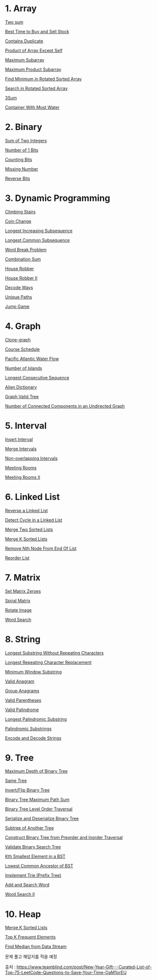 <h1 id="1-array">1. Array</h1>
<p><a href="https://leetcode.com/problems/two-sum/">Two sum</a></p>
<p><a href="https://leetcode.com/problems/best-time-to-buy-and-sell-stock/">Best Time to Buy and Sell Stock</a></p>
<p><a href="https://leetcode.com/problems/contains-duplicate/">Contains Duplicate</a></p>
<p><a href="https://leetcode.com/problems/product-of-array-except-self/">Product of Array Except Self</a></p>
<p><a href="https://leetcode.com/problems/maximum-subarray/">Maximum Subarray</a></p>
<p><a href="https://leetcode.com/problems/maximum-product-subarray/">Maximum Product Subarray</a></p>
<p><a href="https://leetcode.com/problems/find-minimum-in-rotated-sorted-array/">Find Minimum in Rotated Sorted Array</a></p>
<p><a href="https://leetcode.com/problems/search-in-rotated-sorted-array/">Search in Rotated Sorted Array</a></p>
<p><a href="https://leetcode.com/problems/3sum/">3Sum</a></p>
<p><a href="https://leetcode.com/problems/container-with-most-water/">Container With Most Water</a></p>
<h1 id="2-binary">2. Binary</h1>
<p><a href="https://leetcode.com/problems/sum-of-two-integers/">Sum of Two Integers</a></p>
<p><a href="https://leetcode.com/problems/number-of-1-bits/">Number of 1 Bits</a></p>
<p><a href="https://leetcode.com/problems/counting-bits/">Counting Bits</a></p>
<p><a href="https://leetcode.com/problems/missing-number/">Missing Number</a></p>
<p><a href="https://leetcode.com/problems/reverse-bits/">Reverse Bits</a></p>
<h1 id="3-dynamic-programming">3. Dynamic Programming</h1>
<p><a href="https://leetcode.com/problems/climbing-stairs/">Climbing Stairs</a></p>
<p><a href="https://leetcode.com/problems/coin-change/">Coin Change</a></p>
<p><a href="https://leetcode.com/problems/longest-increasing-subsequence/">Longest Increasing Subsequence</a></p>
<p><a href="https://leetcode.com/problems/longest-common-subsequence/description/">Longest Common Subsequence </a></p>
<p><a href="https://leetcode.com/problems/word-break/">Word Break Problem</a></p>
<p><a href="https://leetcode.com/problems/combination-sum-iv/">Combination Sum</a></p>
<p><a href="https://leetcode.com/problems/house-robber/">House Robber</a></p>
<p><a href="https://leetcode.com/problems/house-robber-ii/">House Robber II</a></p>
<p><a href="https://leetcode.com/problems/decode-ways/">Decode Ways </a></p>
<p><a href="https://leetcode.com/problems/unique-paths/">Unique Paths</a></p>
<p><a href="https://leetcode.com/problems/jump-game/">Jump Game</a></p>
<h1 id="4-graph">4. Graph</h1>
<p><a href="https://leetcode.com/problems/clone-graph/">Clone-graph</a></p>
<p><a href="https://leetcode.com/problems/course-schedule/">Course Schedule</a></p>
<p><a href="https://leetcode.com/problems/pacific-atlantic-water-flow/">Pacific Atlantic Water Flow</a></p>
<p><a href="https://leetcode.com/problems/number-of-islands/">Number of Islands </a></p>
<p><a href="https://leetcode.com/problems/longest-consecutive-sequence/">Longest Consecutive Sequence</a></p>
<p><a href="https://leetcode.com/problems/alien-dictionary/">Alien Dictionary</a></p>
<p><a href="https://leetcode.com/problems/graph-valid-tree/">Graph Valid Tree</a></p>
<p><a href="https://leetcode.com/problems/number-of-connected-components-in-an-undirected-graph/">Number of Connected Components in an Undirected Graph</a></p>
<h1 id="5-interval">5. Interval</h1>
<p><a href="https://leetcode.com/problems/insert-interval/">Insert Interval</a></p>
<p><a href="https://leetcode.com/problems/merge-intervals/">Merge Intervals</a></p>
<p><a href="https://leetcode.com/problems/non-overlapping-intervals/">Non-overlapping Intervals</a></p>
<p><a href="https://leetcode.com/problems/meeting-rooms/">Meeting Rooms</a></p>
<p><a href="https://leetcode.com/problems/meeting-rooms-ii/">Meeting Rooms II </a></p>
<h1 id="6-linked-list">6. Linked List</h1>
<p><a href="https://leetcode.com/problems/reverse-linked-list/">Reverse a Linked List</a></p>
<p><a href="https://leetcode.com/problems/linked-list-cycle/">Detect Cycle in a Linked List</a></p>
<p><a href="https://leetcode.com/problems/merge-two-sorted-lists/">Merge Two Sorted Lists</a></p>
<p><a href="https://leetcode.com/problems/merge-k-sorted-lists/">Merge K Sorted Lists</a></p>
<p><a href="https://leetcode.com/problems/remove-nth-node-from-end-of-list/">Remove Nth Node From End Of List</a></p>
<p><a href="https://leetcode.com/problems/reorder-list/">Reorder List</a></p>
<h1 id="7-matrix">7. Matrix</h1>
<p><a href="https://leetcode.com/problems/set-matrix-zeroes/">Set Matrix Zeroes</a></p>
<p><a href="https://leetcode.com/problems/spiral-matrix/">Spiral Matrix</a></p>
<p><a href="https://leetcode.com/problems/rotate-image/">Rotate Image</a></p>
<p><a href="https://leetcode.com/problems/word-search/">Word Search</a></p>
<h1 id="8-string">8. String</h1>
<p><a href="https://leetcode.com/problems/longest-substring-without-repeating-characters/">Longest Substring Without Repeating Characters</a></p>
<p><a href="https://leetcode.com/problems/longest-repeating-character-replacement/">Longest Repeating Character Replacement</a></p>
<p><a href="https://leetcode.com/problems/minimum-window-substring/">Minimum Window Substring</a></p>
<p><a href="https://leetcode.com/problems/valid-anagram/">Valid Anagram</a></p>
<p><a href="https://leetcode.com/problems/group-anagrams/">Group Anagrams</a></p>
<p><a href="https://leetcode.com/problems/valid-parentheses/">Valid Parentheses</a></p>
<p><a href="https://leetcode.com/problems/valid-palindrome/">Valid Palindrome</a></p>
<p><a href="https://leetcode.com/problems/longest-palindromic-substring/">Longest Palindromic Substring</a></p>
<p><a href="https://leetcode.com/problems/palindromic-substrings/">Palindromic Substrings </a></p>
<p><a href="https://leetcode.com/problems/encode-and-decode-strings/">Encode and Decode Strings</a></p>
<h1 id="9-tree">9. Tree</h1>
<p><a href="https://leetcode.com/problems/maximum-depth-of-binary-tree/">Maximum Depth of Binary Tree</a></p>
<p><a href="https://leetcode.com/problems/same-tree/">Same Tree</a></p>
<p><a href="https://leetcode.com/problems/invert-binary-tree/">Invert/Flip Binary Tree</a></p>
<p><a href="https://leetcode.com/problems/binary-tree-maximum-path-sum/">Binary Tree Maximum Path Sum</a></p>
<p><a href="https://leetcode.com/problems/binary-tree-level-order-traversal/">Binary Tree Level Order Traversal</a></p>
<p><a href="https://leetcode.com/problems/serialize-and-deserialize-binary-tree/">Serialize and Deserialize Binary Tree</a></p>
<p><a href="https://leetcode.com/problems/subtree-of-another-tree/">Subtree of Another Tree</a></p>
<p><a href="https://leetcode.com/problems/construct-binary-tree-from-preorder-and-inorder-traversal/">Construct Binary Tree from Preorder and Inorder Traversal</a></p>
<p><a href="https://leetcode.com/problems/validate-binary-search-tree/">Validate Binary Search Tree</a></p>
<p><a href="https://leetcode.com/problems/kth-smallest-element-in-a-bst/">Kth Smallest Element in a BST</a></p>
<p><a href="https://leetcode.com/problems/lowest-common-ancestor-of-a-binary-search-tree/">Lowest Common Ancestor of BST</a></p>
<p><a href="https://leetcode.com/problems/implement-trie-prefix-tree/">Implement Trie (Prefix Tree)</a></p>
<p><a href="https://leetcode.com/problems/add-and-search-word-data-structure-design/">Add and Search Word </a></p>
<p><a href="https://leetcode.com/problems/word-search-ii/">Word Search II</a></p>
<h1 id="10-heap">10. Heap</h1>
<p><a href="https://leetcode.com/problems/merge-k-sorted-lists/">Merge K Sorted Lists</a></p>
<p><a href="https://leetcode.com/problems/top-k-frequent-elements/">Top K Frequent Elements</a></p>
<p><a href="https://leetcode.com/problems/find-median-from-data-stream/">Find Median from Data Stream</a></p>
<p>문제 풀고 해답지를 적을 예정</p>
<p>출처 : <a href="https://www.teamblind.com/post/New-Year-Gift---Curated-List-of-Top-75-LeetCode-Questions-to-Save-Your-Time-OaM1orEU">https://www.teamblind.com/post/New-Year-Gift---Curated-List-of-Top-75-LeetCode-Questions-to-Save-Your-Time-OaM1orEU</a></p>